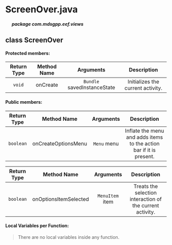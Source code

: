 # ScreenOver.java

##### &nbsp;&nbsp;&nbsp;&nbsp;&nbsp;&nbsp;package com.mdsgpp.eef.views

## class ScreenOver

#### Protected members:

| Return Type | Method Name | Arguments | Description |
|:-----------:|:-----------:|:---------:|:-----------:|
|   `void`    |  onCreate   | `Bundle` savedInstanceState | Initializes the current activity. |

#### Public members:

| Return Type | Method Name | Arguments | Description |
|:-----------:|:-----------:|:---------:|:-----------:|
|  `boolean`  |  onCreateOptionsMenu   | `Menu` menu | Inflate the menu and adds items to the action bar if it is present. |

| Return Type | Method Name | Arguments | Description |
|:-----------:|:-----------:|:---------:|:-----------:|
|  `boolean`  |  onOptionsItemSelected   | `MenuItem` item | Treats the selection interaction of the current activity. |

#### Local Variables per Function:

> There are no local variables inside any function.
